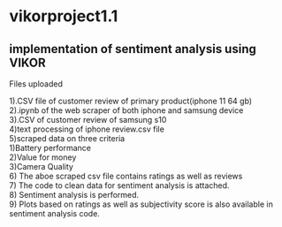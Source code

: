 # vikorproject1.1

implementation of sentiment analysis using VIKOR
----------------
Files uploaded

  1).CSV file of customer review of primary product(iphone 11 64 gb)  
  2).ipynb of the web scraper of both iphone and samsung device  
  3).CSV of customer review of samsung s10  
  4)text processing of iphone review.csv file  
  5)scraped data on three criteria  
      1)Battery performance         
      2)Value for money    
      3)Camera Quality    
    6) The aboe scraped csv file contains ratings as well as reviews  
    7) The code to clean data for sentiment analysis is attached.  
    8) Sentiment analysis is performed.  
    9) Plots based on ratings as well as subjectivity score is also available in sentiment analysis code.  

